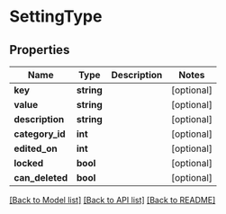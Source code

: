 # SettingType

## Properties
Name | Type | Description | Notes
------------ | ------------- | ------------- | -------------
**key** | **string** |  | [optional] 
**value** | **string** |  | [optional] 
**description** | **string** |  | [optional] 
**category_id** | **int** |  | [optional] 
**edited_on** | **int** |  | [optional] 
**locked** | **bool** |  | [optional] 
**can_deleted** | **bool** |  | [optional] 

[[Back to Model list]](../README.md#documentation-for-models) [[Back to API list]](../README.md#documentation-for-api-endpoints) [[Back to README]](../README.md)


